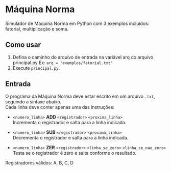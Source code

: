 # Máquina Norma
Simulador de Máquina Norma em Python com 3 exemplos incluídos: fatorial, multiplicação e soma.

## Como usar
1. Defina o caminho do arquivo de entrada na variável arq do arquivo principal.py
   Ex: `arq = 'exemplos/fatorial.txt'`
2. Execute `principal.py`.

## Entrada
O programa da Máquina Norma deve estar escrito em um arquivo `.txt`, seguindo a sintaxe abaixo.  
Cada linha deve conter apenas uma das instruções:

- `<numero_linha>` **ADD** `<registrador>` `<proxima_linha>`  
  Incrementa o registrador e salta para a linha indicada.

- `<numero_linha>` **SUB** `<registrador>` `<proxima_linha>`  
  Decrementa o registrador e salta para a linha indicada.

- `<numero_linha>` **ZER** `<registrador>` `<linha_se_zero>` `<linha_se_nao_zero>`  
  Testa se o registrador é zero e salta conforme o resultado.

Registradores válidos: A, B, C, D